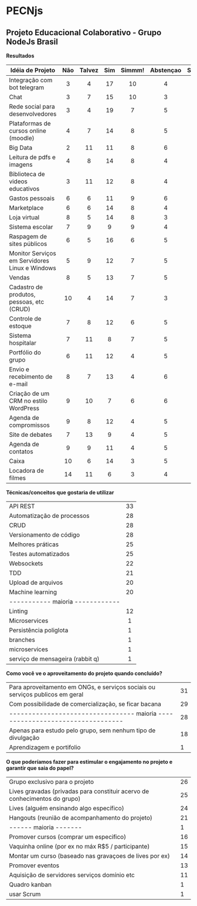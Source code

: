 # PECNjs
Projeto Educacional Colaborativo - Grupo NodeJs Brasil
---------------------

**Resultados**

| Idéia de   Projeto                               | Não | Talvez | Sim | Simmm! | Abstençao | SCORE |
|--------------------------------------------------|:---:|:------:|:---:|:------:|:---------:|:-----:|
| Integração com bot telegram                      |  3  |    4   |  17 |   10   |     4     |   54  |
| Chat                                             |  3  |    7   |  15 |   10   |     3     |   49  |
| Rede social para desenvolvedores                 |  3  |    4   |  19 |    7   |     5     |   41  |
| Plataformas de cursos online (moodle)            |  4  |    7   |  14 |    8   |     5     |   35  |
| Big Data                                         |  2  |   11   |  11 |    8   |     6     |   34  |
| Leitura de pdfs e imagens                        |  4  |    8   |  14 |    8   |     4     |   34  |
| Biblioteca de videos educativos                  |  3  |   11   |  12 |    8   |     4     |   32  |
| Gastos pessoais                                  |  6  |    6   |  11 |    9   |     6     |   32  |
| Marketplace                                      |  6  |    6   |  14 |    8   |     4     |   30  |
| Loja virtual                                     |  8  |    5   |  14 |    8   |     3     |   25  |
| Sistema escolar                                  |  7  |    9   |  9  |    9   |     4     |   24  |
| Raspagem de sites públicos                       |  6  |    5   |  16 |    6   |     5     |   23  |
| Monitor Serviços em Servidores Linux e Windows   |  5  |    9   |  12 |    7   |     5     |   23  |
| Vendas                                           |  8  |    5   |  13 |    7   |     5     |   19  |
| Cadastro de produtos, pessoas, etc (CRUD)        |  10 |    4   |  14 |    7   |     3     |   15  |
| Controle de estoque                              |  7  |    8   |  12 |    6   |     5     |   13  |
| Sistema hospitalar                               |  7  |   11   |  8  |    7   |     5     |   11  |
| Portfólio do grupo                               |  6  |   11   |  12 |    4   |     5     |   3   |
| Envio e recebimento de e-mail                    |  8  |    7   |  13 |    4   |     6     |   2   |
| Criação de um CRM no estilo WordPress            |  9  |   10   |  7  |    6   |     6     |   0   |
| Agenda de compromissos                           |  9  |    8   |  12 |    4   |     5     |   -3  |
| Site de debates                                  |  7  |   13   |  9  |    4   |     5     |   -5  |
| Agenda de contatos                               |  9  |    9   |  11 |    4   |     5     |   -5  |
| Caixa                                            |  10 |    6   |  14 |    3   |     5     |   -7  |
| Locadora de filmes                               |  14 |   11   |  6  |    3   |     4     |  -32  |

**Técnicas/conceitos que gostaria de utilizar**

|                                  |    |
|----------------------------------|:--:|
| API REST                         | 33 |
| Automatização de processos       | 28 |
| CRUD                             | 28 |
| Versionamento de código          | 28 |
| Melhores práticas                | 25 |
| Testes automatizados             | 25 |
| Websockets                       | 22 |
| TDD                              | 21 |
| Upload de arquivos               | 20 |
| Machine learning                 | 20 |
| ----------- maioria ------------ |    |
| Linting                          | 12 |
| Microservices                    | 1  |
| Persistência poliglota           | 1  |
| branches                         | 1  |
| microservices                    | 1  |
| serviço de mensageira (rabbit q) | 1  |

**Como você ve o aproveitamento do projeto quando concluí­do?**

|                                                                               |    |
|-------------------------------------------------------------------------------|----|
| Para aproveitamento em ONGs, e serviços sociais ou serviços publicos em geral | 31 |
| Com possibilidade de comercialização, se ficar bacana                         | 29 |
| --------------------------------- maioria ----------------------------------  | 28 |
| Apenas para estudo pelo grupo, sem nenhum tipo de divulgação                  | 18 |
| Aprendizagem e portifolio                                                     | 1  |

**O que poderí­amos fazer para estimular o engajamento no projeto e garantir que saia do papel?**

|                                                                            |    |
|----------------------------------------------------------------------------|----|
| Grupo exclusivo para o projeto                                             | 26 |
| Lives gravadas (privadas para constituir acervo de conhecimentos do grupo) | 25 |
| Lives (alguém ensinando algo especí­fico)                                  | 24 |
| Hangouts (reunião de acompanhamento do projeto)                            | 21 |
| ------ maioria -------                                                     | 1  |
| Promover cursos (comprar um especifico)                                    | 16 |
| Vaquinha online (por ex no máx R$5 / participante)                         | 15 |
| Montar um curso (baseado nas gravaçoes de lives por ex)                    | 14 |
| Promover eventos                                                           | 13 |
| Aquisição de servidores serviços domí­nio etc                              | 11 |
| Quadro kanban                                                              | 1  |
| usar Scrum                                                                 | 1  |

